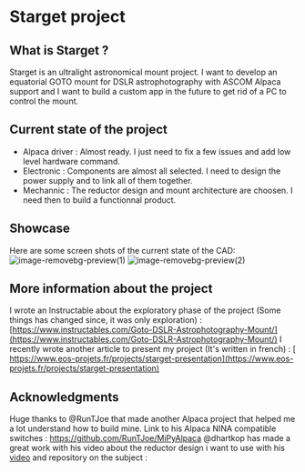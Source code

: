 # Starget project
## What is Starget ?
Starget is an ultralight astronomical mount project. I want to develop an equatorial GOTO mount for DSLR astrophotography with ASCOM Alpaca support and I want to build a custom app in the future to get rid of a PC to control the mount.


## Current state of the project
- Alpaca driver : Almost ready. I just need to fix a few issues and add low level hardware command.
- Electronic : Components are almost all selected. I need to design the power supply and to link all of them together.
- Mechannic : The reductor design and mount architecture are choosen. I need then to build a functionnal product.

## Showcase
Here are some screen shots of the current state of the CAD:
![image-removebg-preview(1)](https://github.com/user-attachments/assets/b50ec319-bed7-48ed-8e0c-35ef2c7ce181)
![image-removebg-preview(2)](https://github.com/user-attachments/assets/8a49f8fc-69a3-4141-b3c7-a50378eb0657)
 
## More information about the project
I wrote an Instructable about the exploratory phase of the project (Some things has changed since, it was only exploration) : [https://www.instructables.com/Goto-DSLR-Astrophotography-Mount/](https://www.instructables.com/Goto-DSLR-Astrophotography-Mount/)
I recently wrote another article to present my project (It's written in french) : [ https://www.eos-projets.fr/projects/starget-presentation](https://www.eos-projets.fr/projects/starget-presentation)



## Acknowledgments
Huge thanks to @RunTJoe that made another Alpaca project that helped me a lot understand how to build mine. Link to his Alpaca NINA compatible switches : https://github.com/RunTJoe/MiPyAlpaca
@dhartkop has made a great work with his video about the reductor design i want to use with his [video]([https://www.youtube.com/channel/UCwy2hl33Er2lLLREiwp_ang](https://www.youtube.com/watch?v=-VtbSvVxaFA)) and repository on the subject : 


